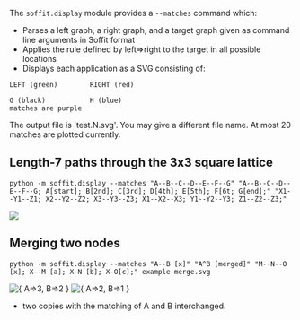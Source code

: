 
The `soffit.display` module provides a `--matches` command which:
  * Parses a left graph, a right graph, and a target graph given as command line arguments in Soffit format
  * Applies the rule defined by left=>right to the target in all possible locations
  * Displays each application as a SVG consisting of:

```
LEFT (green)        RIGHT (red)

G (black)           H (blue)
matches are purple
```

The output file is `test.N.svg'.  You may give a different file name.  At
most 20 matches are plotted currently.

## Length-7 paths through the 3x3 square lattice

```python -m soffit.display --matches "A--B--C--D--E--F--G" "A--B--C--D--E--F--G; A[start]; B[2nd]; C[3rd]; D[4th]; E[5th]; F[6t; G[end];" "X1--Y1--Z1; X2--Y2--Z2; X3--Y3--Z3; X1--X2--X3; Y1--Y2--Y3; Z1--Z2--Z3;"```

![](example-square-lattice-path.svg)

## Merging two nodes

```python -m soffit.display --matches "A--B [x]" "A^B [merged]" "M--N--O [x]; X--M [a]; X-N [b]; X-O[c];" example-merge.svg```

![{ A=>3, B=>2 }](example-merge.0.svg) 
![{ A=>2, B=>1 }](example-merge.2.svg)

+ two copies with the matching of A and B interchanged.


